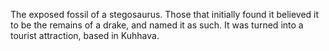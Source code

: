 The exposed fossil of a stegosaurus. Those that initially found it believed it to be the remains of a drake, and named it as such. It was turned into a tourist attraction, based in Kuhhava.